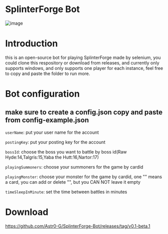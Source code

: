 # SplinterForge Bot
![image](https://user-images.githubusercontent.com/57165451/217184948-6094ba53-2602-4b84-9b48-12e6011dc72d.png)

# Introduction

this is an open-source bot for playing SplinterForge made by selenium, you could clone this respository or download from releases, and currently only supports windows, and only supports one player for each instance, feel free to copy and paste the folder to run more.

# Bot configuration

## make sure to create a config.json copy and paste from config-example.json

 `userName`: put your user name for the account

 `postingKey`: put your posting key for the account

 `bossId`: choose the boss you want to battle by boss id(Raw Hyde:14,Talgris:15,Yaba the Hutt:16,Nartor:17)

 `playingSummoners`: choose your summoners for the game by cardid

 `playingMonster`: choose your monster for the game by cardid, one "" means a card, you can add or delete "", but you CAN NOT leave it empty

 `timeSleepInMinute`: set the time between battles in minutes
 
 # Download
https://github.com/Astr0-G/SplinterForge-Bot/releases/tag/v0.1-beta.1
